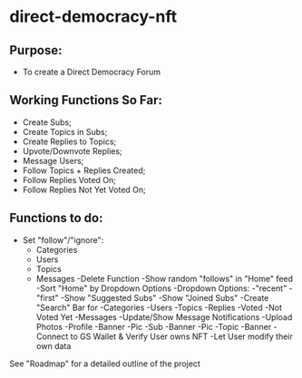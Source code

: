 # direct-democracy-nft

## Purpose:  
- To create a Direct Democracy Forum

## Working Functions So Far:
- Create Subs;
- Create Topics in Subs;
- Create Replies to Topics;
- Upvote/Downvote Replies;
- Message Users;
- Follow Topics + Replies Created;
- Follow Replies Voted On;
- Follow Replies Not Yet Voted On;

## Functions to do:
- Set "follow"/"ignore":
  - Categories
  - Users
  - Topics
  - Messages
-Delete Function
-Show random "follows" in "Home" feed
  -Sort "Home" by Dropdown Options
    -Dropdown Options:
      -"recent"
      -"first"
-Show "Suggested Subs"
-Show "Joined Subs"
-Create "Search" Bar for
  -Categories
  -Users
  -Topics
  -Replies
  -Voted
  -Not Voted Yet
  -Messages
-Update/Show Message Notifications
-Upload Photos
  -Profile
    -Banner
    -Pic
  -Sub
    -Banner
    -Pic
  -Topic
    -Banner
-Connect to GS Wallet & Verify User owns NFT
-Let User modify their own data

See "Roadmap" for a detailed outline of the project
